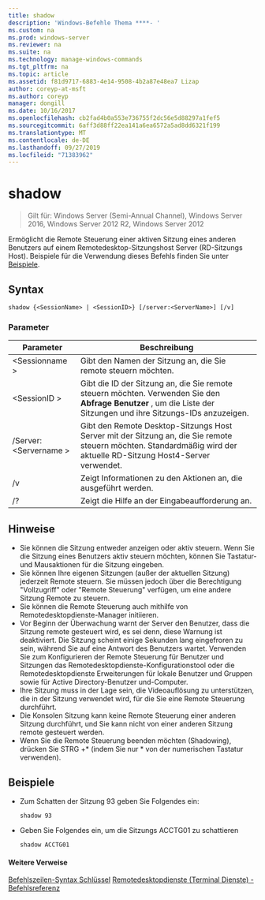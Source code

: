 ```yaml
---
title: shadow
description: 'Windows-Befehle Thema ****- '
ms.custom: na
ms.prod: windows-server
ms.reviewer: na
ms.suite: na
ms.technology: manage-windows-commands
ms.tgt_pltfrm: na
ms.topic: article
ms.assetid: f81d9717-6883-4e14-9508-4b2a87e48ea7 Lizap
author: coreyp-at-msft
ms.author: coreyp
manager: dongill
ms.date: 10/16/2017
ms.openlocfilehash: cb2fad4b0a553e736755f2dc56e5d88297a1fef5
ms.sourcegitcommit: 6aff3d88ff22ea141a6ea6572a5ad8dd6321f199
ms.translationtype: MT
ms.contentlocale: de-DE
ms.lasthandoff: 09/27/2019
ms.locfileid: "71383962"
---
```

# <a name="shadow"></a>shadow

>Gilt für: Windows Server (Semi-Annual Channel), Windows Server 2016, Windows Server 2012 R2, Windows Server 2012

Ermöglicht die Remote Steuerung einer aktiven Sitzung eines anderen Benutzers auf einem Remotedesktop-Sitzungshost Server (RD-Sitzungs Host).
Beispiele für die Verwendung dieses Befehls finden Sie unter [Beispiele](#BKMK_examples).

## <a name="syntax"></a>Syntax
```
shadow {<SessionName> | <SessionID>} [/server:<ServerName>] [/v]
```

### <a name="parameters"></a>Parameter
|Parameter|Beschreibung|
|-------|--------|
|\<Sessionname >|Gibt den Namen der Sitzung an, die Sie remote steuern möchten.|
|\<SessionID >|Gibt die ID der Sitzung an, die Sie remote steuern möchten. Verwenden Sie den **Abfrage Benutzer** , um die Liste der Sitzungen und ihre Sitzungs-IDs anzuzeigen.|
|/Server:\<Servername >|Gibt den Remote Desktop-Sitzungs Host Server mit der Sitzung an, die Sie remote steuern möchten. Standardmäßig wird der aktuelle RD-Sitzung Host4-Server verwendet.|
|/v|Zeigt Informationen zu den Aktionen an, die ausgeführt werden.|
|/?|Zeigt die Hilfe an der Eingabeaufforderung an.|

## <a name="remarks"></a>Hinweise
-   Sie können die Sitzung entweder anzeigen oder aktiv steuern. Wenn Sie die Sitzung eines Benutzers aktiv steuern möchten, können Sie Tastatur-und Mausaktionen für die Sitzung eingeben.
-   Sie können Ihre eigenen Sitzungen (außer der aktuellen Sitzung) jederzeit Remote steuern. Sie müssen jedoch über die Berechtigung "Vollzugriff" oder "Remote Steuerung" verfügen, um eine andere Sitzung Remote zu steuern.
-   Sie können die Remote Steuerung auch mithilfe von Remotedesktopdienste-Manager initiieren.
-   Vor Beginn der Überwachung warnt der Server den Benutzer, dass die Sitzung remote gesteuert wird, es sei denn, diese Warnung ist deaktiviert. Die Sitzung scheint einige Sekunden lang eingefroren zu sein, während Sie auf eine Antwort des Benutzers wartet. Verwenden Sie zum Konfigurieren der Remote Steuerung für Benutzer und Sitzungen das Remotedesktopdienste-Konfigurationstool oder die Remotedesktopdienste Erweiterungen für lokale Benutzer und Gruppen sowie für Active Directory-Benutzer und-Computer.
-   Ihre Sitzung muss in der Lage sein, die Videoauflösung zu unterstützen, die in der Sitzung verwendet wird, für die Sie eine Remote Steuerung durchführt.
-   Die Konsolen Sitzung kann keine Remote Steuerung einer anderen Sitzung durchführt, und Sie kann nicht von einer anderen Sitzung remote gesteuert werden.
-   Wenn Sie die Remote Steuerung beenden möchten (Shadowing), drücken Sie STRG +\* (indem Sie nur \* von der numerischen Tastatur verwenden).

## <a name="BKMK_examples"></a>Beispiele
-   Zum Schatten der Sitzung 93 geben Sie Folgendes ein:
    ```
    shadow 93
    ```
-   Geben Sie Folgendes ein, um die Sitzungs ACCTG01 zu schattieren
    ```
    shadow ACCTG01
    ```

#### <a name="additional-references"></a>Weitere Verweise
[Befehlszeilen-Syntax Schlüssel](command-line-syntax-key.md)
[Remotedesktopdienste &#40;Terminal Dienste&#41; -Befehlsreferenz](remote-desktop-services-terminal-services-command-reference.md)
